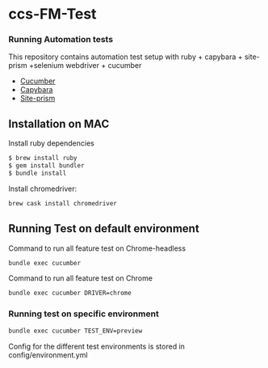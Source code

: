# ccs-FM-Test

### Running Automation tests

This repository contains automation test setup with ruby + capybara + site-prism +selenium webdriver + cucumber

* [Cucumber](https://cucumber.io/)
* [Capybara](https://rubygems.org/gems/capybara/versions/2.7.1)
* [Site-prism](https://rubygems.org/gems/site_prism/versions/2.9)
 
## Installation on MAC

Install ruby dependencies
```sh
$ brew install ruby
$ gem install bundler
$ bundle install
```

Install chromedriver:

```sh
brew cask install chromedriver
```


## Running Test on default environment

Command to run all feature test on Chrome-headless

```bash
bundle exec cucumber
```

Command to run all feature test on Chrome

```bash
bundle exec cucumber DRIVER=chrome
```
 

### Running test on specific environment

```bash
bundle exec cucumber TEST_ENV=preview 
```

Config for the different test environments is stored in config/environment.yml